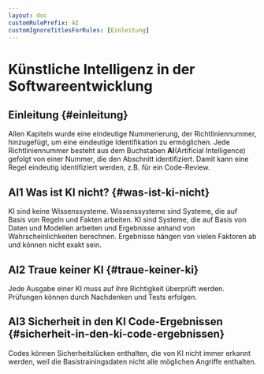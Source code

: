 ```yaml
---
layout: doc
customRulePrefix: AI
customIgnoreTitlesForRules: [Einleitung]
---
```

# Künstliche Intelligenz in der Softwareentwicklung

## Einleitung {#einleitung}

Allen Kapiteln wurde eine eindeutige Nummerierung, der Richtliniennummer, hinzugefügt, um eine eindeutige Identifikation zu ermöglichen.
Jede Richtliniennummer besteht aus dem Buchstaben **AI**(Artificial Intelligence) gefolgt von einer Nummer, die den Abschnitt identifiziert. 
Damit kann eine Regel eindeutig identifiziert werden, z.B. für ein Code-Review.

## AI1 Was ist KI nicht? {#was-ist-ki-nicht}

KI sind keine Wissenssysteme.
Wissenssysteme sind Systeme, die auf Basis von Regeln und Fakten arbeiten.
KI sind Systeme, die auf Basis von Daten und Modellen arbeiten und Ergebnisse anhand von Wahrscheinlichkeiten berechnen.
Ergebnisse hängen von vielen Faktoren ab und können nicht exakt sein.

## AI2 Traue keiner KI {#traue-keiner-ki}

Jede Ausgabe einer KI muss auf ihre Richtigkeit überprüft werden.
Prüfungen können durch Nachdenken und Tests erfolgen.

## AI3 Sicherheit in den KI Code-Ergebnissen {#sicherheit-in-den-ki-code-ergebnissen}

Codes können Sicherheitslücken enthalten, die von KI nicht immer erkannt werden, weil die Basistrainingsdaten nicht alle möglichen Angriffe enthalten.
